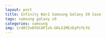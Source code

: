 ```yaml
---
layout: post
title: Infinity War2 Samsung Galaxy S9 Case
tags: samsung galaxy s9
categories: samsung
img: 1rd0t3u6YbCAP1vk-GKLG1MEz6yPsYLYG
---
```

